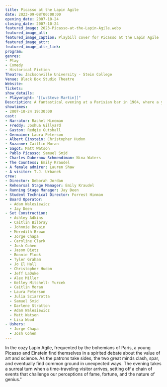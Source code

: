 ```yaml
---
title: Picasso at the Lapin Agile
date: 2023-09-08T00:00:00
opening_date: 2007-10-24
closing_date: 2007-10-24
featured_image: 2023-Picasso-at-the-Lapin-Agile.webp
featured_image_alt: 
featured_image_caption: Playbill cover for Picasso at the Lapin Agile
featured_image_attr: 
featured_image_attr_link: 
program:
genres: 
- Play
- Comedy
- Historical Fiction
Theatre: Jacksonville University - Stein College
Venue: Black Box Studio Theatre
Website: 
Tickets: 
show_details: 
- Playwright: "[[w:Steve Martin]]"
Description: A fantastical evening at a Parisian bar in 1904, where a young Picasso and Einstein engage in a battle of wits and ideas. A comedic romp through art, science, and the imagination.
showtimes:
- 2007-10-24 19:30:00
cast:
- Narrator: Rachel Hineman
- Freddy: Joshua Gillyard
- Gaston: Redgie Gutshall
- Germaine: Laura Peterson
- Albert Einstein: Christopher Hudon
- Suzanne: Caitlin Moran
- Sagot: Matt Watson
- Pablo Picasso: Samuel Smid
- Charles Dabernow Schmendiman: Nina Waters
- The Countess: Emily Kraudel
- A female admirer: Lauren Shaw
- A visitor: T.J. Urbanek
crew:
- Director: Deborah Jordan
- Rehearsal Stage Manager: Emily Kraudel
- Running Stage Manager: Jay Deen
- Student Technical Director: Forrest Hinman
- Board Operator: 
  - Adam Walesiewicz
  - Jay Deen
- Set Construction:
  - Ashley Adkins
  - Caitlin Bilbray
  - Johnnie Bovain
  - Meredith Brown
  - Jorge Chapa
  - Caroline Clark
  - Josh Cohen
  - Jason Dietz
  - Bonnie Flook
  - Tyler Graham
  - Jo El Hall
  - Christopher Hudon
  - Jeff LaDuke
  - Alex Miller
  - Kelley Mitchell- Yurcek
  - Caitlin Moran
  - Laura Peterson
  - Julia Sciarrotta
  - Samuel Smid
  - Darlene Stratton
  - Adam Walesiewicz
  - Matt Watson
  - Lisa Wood
- Ushers:
  - Jorge Chapa
  - Josh Cohen
---
```

In the cozy Lapin Agile, frequented by the bohemians of Paris, a young Picasso and Einstein find themselves in a spirited debate about the value of art and science. As the patrons take sides, the two great minds clash, spar, and eventually find common ground in unexpected ways. The evening takes a surreal turn when a time-traveling visitor arrives, setting off a chain of events that challenge our perceptions of fame, fortune, and the nature of genius."

